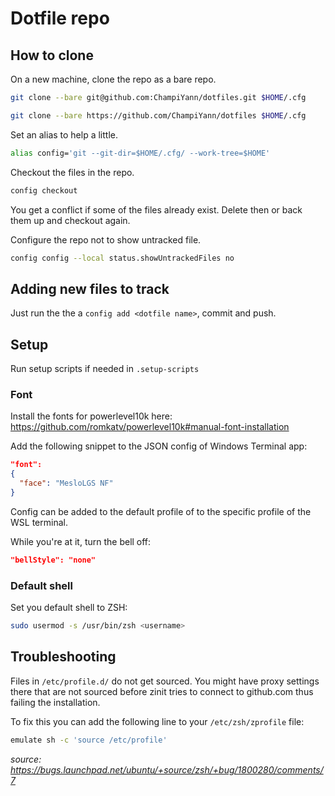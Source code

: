 # Dotfile repo

## How to clone
On a new machine, clone the repo as a bare repo.
```sh
git clone --bare git@github.com:ChampiYann/dotfiles.git $HOME/.cfg
```
```sh
git clone --bare https://github.com/ChampiYann/dotfiles $HOME/.cfg
```

Set an alias to help a little.
```sh
alias config='git --git-dir=$HOME/.cfg/ --work-tree=$HOME'
```

Checkout the files in the repo.
```sh
config checkout
```

You get a conflict if some of the files already exist. Delete then or back them up and checkout again.

Configure the repo not to show untracked file.
```sh
config config --local status.showUntrackedFiles no
```

## Adding new files to track
Just run the the a `config add <dotfile name>`, commit and push.

## Setup
Run setup scripts if needed in `.setup-scripts`

### Font
Install the fonts for powerlevel10k here: https://github.com/romkatv/powerlevel10k#manual-font-installation

Add the following snippet to the JSON config of Windows Terminal app:
```json
"font":
{
  "face": "MesloLGS NF"
}
```
Config can be added to the default profile of to the specific profile of the WSL terminal.

While you're at it, turn the bell off:
```json
"bellStyle": "none"
```

### Default shell
Set you default shell to ZSH:
```sh
sudo usermod -s /usr/bin/zsh <username>
```

## Troubleshooting
Files in `/etc/profile.d/` do not get sourced. You might have proxy settings there that are not sourced before zinit tries to connect to github.com thus failing the installation.

To fix this you can add the following line to your `/etc/zsh/zprofile` file:
```sh
emulate sh -c 'source /etc/profile'
```
*source: https://bugs.launchpad.net/ubuntu/+source/zsh/+bug/1800280/comments/7*
